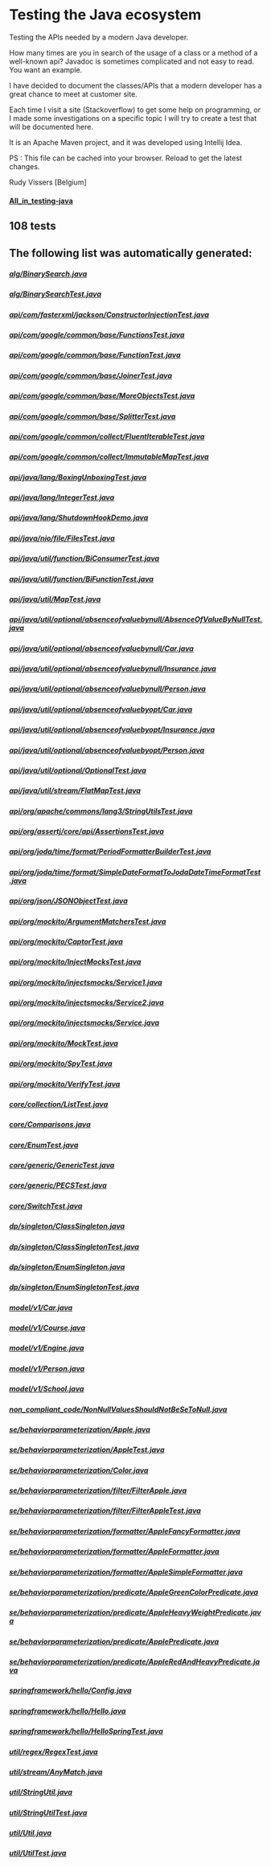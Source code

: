 # Testing the Java ecosystem

Testing the APIs needed by a modern Java developer.

How many times are you in search of the usage of a class or a method of a well-known api?
Javadoc is sometimes complicated and not easy to read. You want an example.

I have decided to document the classes/APIs that a modern developer has a great chance to meet at customer site.

Each time I visit a site (Stackoverflow) to get some help on programming, or I made some investigations on a specific topic I will try to create a test that will be documented here.

It is an Apache Maven project, and it was developed using Intellij Idea.

PS : This file can be cached into your browser. Reload to get the latest changes.

Rudy Vissers [Belgium]

#### [All_in_testing-java](https://htmlpreview.github.io/?https://github.com/houdini68/testing-java/blob/master/%20All_in_testing-java.html)

108 tests 
-
The following list was automatically generated:
-
##### [alg/BinarySearch.java](./src/main/java/alg/BinarySearch.java)
##### [alg/BinarySearchTest.java](./src/test/java/alg/BinarySearchTest.java)
##### [api/com/fasterxml/jackson/ConstructorInjectionTest.java](./src/test/java/api/com/fasterxml/jackson/ConstructorInjectionTest.java)
##### [api/com/google/common/base/FunctionsTest.java](./src/test/java/api/com/google/common/base/FunctionsTest.java)
##### [api/com/google/common/base/FunctionTest.java](./src/test/java/api/com/google/common/base/FunctionTest.java)
##### [api/com/google/common/base/JoinerTest.java](./src/test/java/api/com/google/common/base/JoinerTest.java)
##### [api/com/google/common/base/MoreObjectsTest.java](./src/test/java/api/com/google/common/base/MoreObjectsTest.java)
##### [api/com/google/common/base/SplitterTest.java](./src/test/java/api/com/google/common/base/SplitterTest.java)
##### [api/com/google/common/collect/FluentIterableTest.java](./src/test/java/api/com/google/common/collect/FluentIterableTest.java)
##### [api/com/google/common/collect/ImmutableMapTest.java](./src/test/java/api/com/google/common/collect/ImmutableMapTest.java)
##### [api/java/lang/BoxingUnboxingTest.java](./src/test/java/api/java/lang/BoxingUnboxingTest.java)
##### [api/java/lang/IntegerTest.java](./src/test/java/api/java/lang/IntegerTest.java)
##### [api/java/lang/ShutdownHookDemo.java](./src/main/java/api/java/lang/ShutdownHookDemo.java)
##### [api/java/nio/file/FilesTest.java](./src/test/java/api/java/nio/file/FilesTest.java)
##### [api/java/util/function/BiConsumerTest.java](./src/test/java/api/java/util/function/BiConsumerTest.java)
##### [api/java/util/function/BiFunctionTest.java](./src/test/java/api/java/util/function/BiFunctionTest.java)
##### [api/java/util/MapTest.java](./src/test/java/api/java/util/MapTest.java)
##### [api/java/util/optional/absenceofvaluebynull/AbsenceOfValueByNullTest.java](./src/test/java/api/java/util/optional/absenceofvaluebynull/AbsenceOfValueByNullTest.java)
##### [api/java/util/optional/absenceofvaluebynull/Car.java](./src/main/java/api/java/util/optional/absenceofvaluebynull/Car.java)
##### [api/java/util/optional/absenceofvaluebynull/Insurance.java](./src/main/java/api/java/util/optional/absenceofvaluebynull/Insurance.java)
##### [api/java/util/optional/absenceofvaluebynull/Person.java](./src/main/java/api/java/util/optional/absenceofvaluebynull/Person.java)
##### [api/java/util/optional/absenceofvaluebyopt/Car.java](./src/main/java/api/java/util/optional/absenceofvaluebyopt/Car.java)
##### [api/java/util/optional/absenceofvaluebyopt/Insurance.java](./src/main/java/api/java/util/optional/absenceofvaluebyopt/Insurance.java)
##### [api/java/util/optional/absenceofvaluebyopt/Person.java](./src/main/java/api/java/util/optional/absenceofvaluebyopt/Person.java)
##### [api/java/util/optional/OptionalTest.java](./src/test/java/api/java/util/optional/OptionalTest.java)
##### [api/java/util/stream/FlatMapTest.java](./src/test/java/api/java/util/stream/FlatMapTest.java)
##### [api/org/apache/commons/lang3/StringUtilsTest.java](./src/test/java/api/org/apache/commons/lang3/StringUtilsTest.java)
##### [api/org/assertj/core/api/AssertionsTest.java](./src/test/java/api/org/assertj/core/api/AssertionsTest.java)
##### [api/org/joda/time/format/PeriodFormatterBuilderTest.java](./src/test/java/api/org/joda/time/format/PeriodFormatterBuilderTest.java)
##### [api/org/joda/time/format/SimpleDateFormatToJodaDateTimeFormatTest.java](./src/test/java/api/org/joda/time/format/SimpleDateFormatToJodaDateTimeFormatTest.java)
##### [api/org/json/JSONObjectTest.java](./src/test/java/api/org/json/JSONObjectTest.java)
##### [api/org/mockito/ArgumentMatchersTest.java](./src/test/java/api/org/mockito/ArgumentMatchersTest.java)
##### [api/org/mockito/CaptorTest.java](./src/test/java/api/org/mockito/CaptorTest.java)
##### [api/org/mockito/InjectMocksTest.java](./src/test/java/api/org/mockito/InjectMocksTest.java)
##### [api/org/mockito/injectsmocks/Service1.java](./src/main/java/api/org/mockito/injectsmocks/Service1.java)
##### [api/org/mockito/injectsmocks/Service2.java](./src/main/java/api/org/mockito/injectsmocks/Service2.java)
##### [api/org/mockito/injectsmocks/Service.java](./src/main/java/api/org/mockito/injectsmocks/Service.java)
##### [api/org/mockito/MockTest.java](./src/test/java/api/org/mockito/MockTest.java)
##### [api/org/mockito/SpyTest.java](./src/test/java/api/org/mockito/SpyTest.java)
##### [api/org/mockito/VerifyTest.java](./src/test/java/api/org/mockito/VerifyTest.java)
##### [core/collection/ListTest.java](./src/test/java/core/collection/ListTest.java)
##### [core/Comparisons.java](./src/test/java/core/Comparisons.java)
##### [core/EnumTest.java](./src/test/java/core/EnumTest.java)
##### [core/generic/GenericTest.java](./src/test/java/core/generic/GenericTest.java)
##### [core/generic/PECSTest.java](./src/test/java/core/generic/PECSTest.java)
##### [core/SwitchTest.java](./src/test/java/core/SwitchTest.java)
##### [dp/singleton/ClassSingleton.java](./src/main/java/dp/singleton/ClassSingleton.java)
##### [dp/singleton/ClassSingletonTest.java](./src/test/java/dp/singleton/ClassSingletonTest.java)
##### [dp/singleton/EnumSingleton.java](./src/main/java/dp/singleton/EnumSingleton.java)
##### [dp/singleton/EnumSingletonTest.java](./src/test/java/dp/singleton/EnumSingletonTest.java)
##### [model/v1/Car.java](./src/main/java/model/v1/Car.java)
##### [model/v1/Course.java](./src/main/java/model/v1/Course.java)
##### [model/v1/Engine.java](./src/main/java/model/v1/Engine.java)
##### [model/v1/Person.java](./src/main/java/model/v1/Person.java)
##### [model/v1/School.java](./src/main/java/model/v1/School.java)
##### [non_compliant_code/NonNullValuesShouldNotBeSeToNull.java](./src/main/java/non_compliant_code/NonNullValuesShouldNotBeSeToNull.java)
##### [se/behaviorparameterization/Apple.java](./src/main/java/se/behaviorparameterization/Apple.java)
##### [se/behaviorparameterization/AppleTest.java](./src/test/java/se/behaviorparameterization/AppleTest.java)
##### [se/behaviorparameterization/Color.java](./src/main/java/se/behaviorparameterization/Color.java)
##### [se/behaviorparameterization/filter/FilterApple.java](./src/main/java/se/behaviorparameterization/filter/FilterApple.java)
##### [se/behaviorparameterization/filter/FilterAppleTest.java](./src/test/java/se/behaviorparameterization/filter/FilterAppleTest.java)
##### [se/behaviorparameterization/formatter/AppleFancyFormatter.java](./src/main/java/se/behaviorparameterization/formatter/AppleFancyFormatter.java)
##### [se/behaviorparameterization/formatter/AppleFormatter.java](./src/main/java/se/behaviorparameterization/formatter/AppleFormatter.java)
##### [se/behaviorparameterization/formatter/AppleSimpleFormatter.java](./src/main/java/se/behaviorparameterization/formatter/AppleSimpleFormatter.java)
##### [se/behaviorparameterization/predicate/AppleGreenColorPredicate.java](./src/main/java/se/behaviorparameterization/predicate/AppleGreenColorPredicate.java)
##### [se/behaviorparameterization/predicate/AppleHeavyWeightPredicate.java](./src/main/java/se/behaviorparameterization/predicate/AppleHeavyWeightPredicate.java)
##### [se/behaviorparameterization/predicate/ApplePredicate.java](./src/main/java/se/behaviorparameterization/predicate/ApplePredicate.java)
##### [se/behaviorparameterization/predicate/AppleRedAndHeavyPredicate.java](./src/main/java/se/behaviorparameterization/predicate/AppleRedAndHeavyPredicate.java)
##### [springframework/hello/Config.java](./src/test/java/springframework/hello/Config.java)
##### [springframework/hello/Hello.java](./src/test/java/springframework/hello/Hello.java)
##### [springframework/hello/HelloSpringTest.java](./src/test/java/springframework/hello/HelloSpringTest.java)
##### [util/regex/RegexTest.java](./src/test/java/api/java/util/regex/RegexTest.java)
##### [util/stream/AnyMatch.java](./src/test/java/api/java/util/stream/AnyMatch.java)
##### [util/StringUtil.java](./src/main/java/util/StringUtil.java)
##### [util/StringUtilTest.java](./src/test/java/util/StringUtilTest.java)
##### [util/Util.java](./src/main/java/util/Util.java)
##### [util/UtilTest.java](./src/test/java/util/UtilTest.java)
